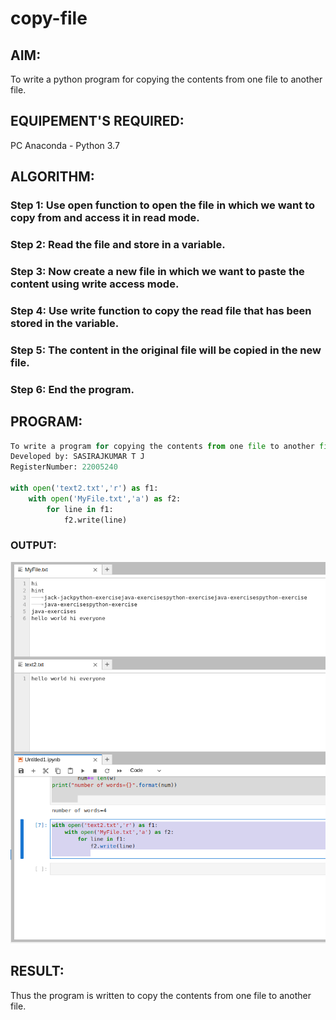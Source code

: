 # copy-file
## AIM:
To write a python program for copying the contents from one file to another file.
## EQUIPEMENT'S REQUIRED: 
PC
Anaconda - Python 3.7
## ALGORITHM: 
### Step 1: Use open function to open the file in which we want to copy from and access it in read mode.

### Step 2: Read the file and store in a variable. 

### Step 3: Now create a new file in which we want to paste the content using write access mode.

### Step 4:  Use write function to copy the read file that has been stored in the variable.

### Step 5: The content in the original file will be copied in the new file.

### Step 6: End the program.

## PROGRAM:
``` python
To write a program for copying the contents from one file to another file.
Developed by: SASIRAJKUMAR T J
RegisterNumber: 22005240

with open('text2.txt','r') as f1:
    with open('MyFile.txt','a') as f2:
        for line in f1:
            f2.write(line)
```

### OUTPUT:
![OUTPUT](OUTRUN.png)



## RESULT:
Thus the program is written to copy the contents from one file to another file.